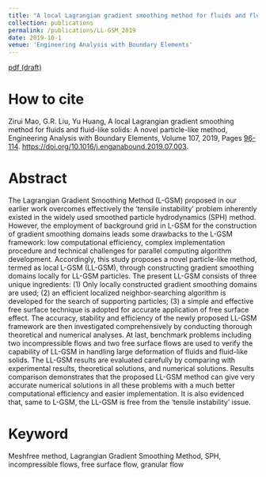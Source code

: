 ```yaml
---
title: "A local Lagrangian gradient smoothing method for fluids and fluid-like solids: A novel particle-like method"
collection: publications
permalink: /publications/LL-GSM_2019
date: 2019-10-1
venue: 'Engineering Analysis with Boundary Elements'
---
```

[pdf (draft)](https://www.researchgate.net/profile/Zirui_Mao/publication/334450684_A_local_Lagrangian_gradient_smoothing_method_for_fluids_and_fluid-like_solids_A_novel_particle-like_method/links/5d2bf256a6fdcc2462e0e0b6/A-local-Lagrangian-gradient-smoothing-method-for-fluids-and-fluid-like-solids-A-novel-particle-like-method.pdf)

# How to cite 
Zirui Mao, G.R. Liu, Yu Huang, A local Lagrangian gradient smoothing method for fluids and fluid-like solids: A novel particle-like method, Engineering Analysis with Boundary Elements, Volume 107, 2019, Pages [96-114](http://www.sciencedirect.com/science/article/pii/S0955799719303601). https://doi.org/10.1016/j.enganabound.2019.07.003.

# Abstract
The Lagrangian Gradient Smoothing Method (L-GSM) proposed in our earlier work overcomes effectively the ‘tensile instability’ problem inherently existed in the widely used smoothed particle hydrodynamics (SPH) method. However, the employment of background grid in L-GSM for the construction of gradient smoothing domains leads some drawbacks to the L-GSM framework: low computational efficiency, complex implementation procedure and technical challenges for parallel computing algorithm development. Accordingly, this study proposes a novel particle-like method, termed as local L-GSM (LL-GSM), through constructing gradient smoothing domains locally for LL-GSM particles. The present LL-GSM consists of three unique ingredients: (1) Only locally constructed gradient smoothing domains are used; (2) an efficient localized neighbor-searching algorithm is developed for the search of supporting particles; (3) a simple and effective free surface technique is adopted for accurate application of free surface effect. The accuracy, stability and efficiency of the newly proposed LL-GSM framework are then investigated comprehensively by conducting thorough theoretical and numerical analyses. At last, benchmark problems including two incompressible flows and two free surface flows are used to verify the capability of LL-GSM in handling large deformation of fluids and fluid-like solids. The LL-GSM results are evaluated carefully by comparing with experimental results, theoretical solutions, and numerical solutions. Results comparison demonstrates that the proposed LL-GSM method can give very accurate numerical solutions in all these problems with a much better computational efficiency and easier implementation. It is also evidenced that, same to L-GSM, the LL-GSM is free from the ‘tensile instability’ issue.

# Keyword
Meshfree method, Lagrangian Gradient Smoothing Method, SPH, incompressible flows, free surface flow, granular flow
